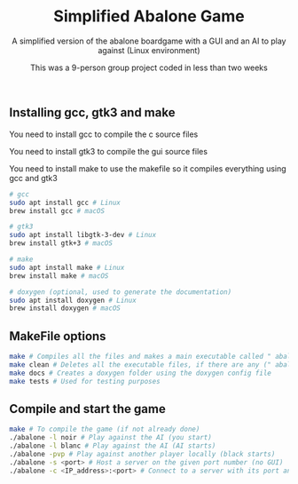 <h1 align="center">Simplified Abalone Game</h1>
<p align="center">A simplified version of the abalone boardgame with a GUI and an AI to play against (Linux environment)</p>
<p align="center">This was a 9-person group project coded in less than two weeks</p>
<br>

## Installing gcc, gtk3 and make
<p align="left">You need to install gcc to compile the c source files</p>
<p align="left">You need to install gtk3 to compile the gui source files</p>
<p align="left">You need to install make to use the makefile so it compiles everything using gcc and gtk3</p>

```bash
# gcc
sudo apt install gcc # Linux
brew install gcc # macOS

# gtk3
sudo apt install libgtk-3-dev # Linux
brew install gtk+3 # macOS

# make
sudo apt install make # Linux
brew install make # macOS

# doxygen (optional, used to generate the documentation)
sudo apt install doxygen # Linux
brew install doxygen # macOS
```
## MakeFile options

```bash
make # Compiles all the files and makes a main executable called " abalone ", then deletes all the useless compiled files
make clean # Deletes all the executable files, if there are any (" abalone " file included)
make docs # Creates a doxygen folder using the doxygen config file
make tests # Used for testing purposes
```

## Compile and start the game

```bash
make # To compile the game (if not already done)
./abalone -l noir # Play against the AI (you start)
./abalone -l blanc # Play against the AI (AI starts)
./abalone -pvp # Play against another player locally (black starts)
./abalone -s <port> # Host a server on the given port number (no GUI)
./abalone -c <IP_address>:<port> # Connect to a server with its port and IP address (no GUI)
```
